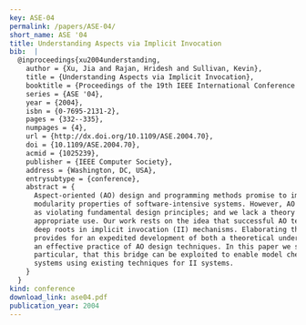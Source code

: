 ```yaml
---
key: ASE-04
permalink: /papers/ASE-04/
short_name: ASE '04
title: Understanding Aspects via Implicit Invocation
bib:  |
  @inproceedings{xu2004understanding,
    author = {Xu, Jia and Rajan, Hridesh and Sullivan, Kevin},
    title = {Understanding Aspects via Implicit Invocation},
    booktitle = {Proceedings of the 19th IEEE International Conference on Automated Software Engineering},
    series = {ASE '04},
    year = {2004},
    isbn = {0-7695-2131-2},
    pages = {332--335},
    numpages = {4},
    url = {http://dx.doi.org/10.1109/ASE.2004.70},
    doi = {10.1109/ASE.2004.70},
    acmid = {1025239},
    publisher = {IEEE Computer Society},
    address = {Washington, DC, USA},
    entrysubtype = {conference},
    abstract = {
      Aspect-oriented (AO) design and programming methods promise to improve the
      modularity properties of software-intensive systems. However, AO is also seen
      as violating fundamental design principles; and we lack a theory to guide its
      appropriate use. Our work rests on the idea that successful AO techniques have
      deep roots in implicit invocation (II) mechanisms. Elaborating this connection
      provides for an expedited development of both a theoretical understanding and
      an effective practice of AO design techniques. In this paper we show, in
      particular, that this bridge can be exploited to enable model checking of AO
      systems using existing techniques for II systems.
    }
  }
kind: conference
download_link: ase04.pdf
publication_year: 2004
---
```

